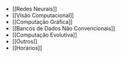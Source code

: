 - [[Redes Neurais]]
- [[Visão Computacional]]
- [[Computação Gráfica]]
- [[Bancos de Dados Não Convencionais]]
- [[Computação Evolutiva]]
- [[Outros]]
- [[Horários]]
